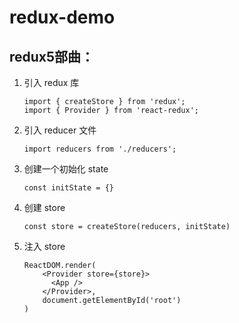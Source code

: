 # redux-demo
## redux5部曲：

1. 引入 redux 库

   ```
   import { createStore } from 'redux';
   import { Provider } from 'react-redux';
   ```

2. 引入 reducer 文件

   ```
   import reducers from './reducers';
   ```

3. 创建一个初始化 state

   ```
   const initState = {}
   ```

4. 创建 store

   ```
   const store = createStore(reducers, initState)
   ```

5. 注入 store

   ```
   ReactDOM.render(
       <Provider store={store}>
         <App />
       </Provider>,
       document.getElementById('root')
   )
   ```

    


